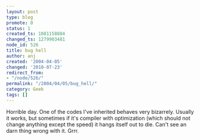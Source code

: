 ```yaml
---
layout: post
type: blog
promote: 0
status: 1
created_ts: 1081158884
changed_ts: 1279903481
node_id: 526
title: bug hell
author: anj
created: '2004-04-05'
changed: '2010-07-23'
redirect_from:
- "/node/526/"
permalink: "/2004/04/05/bug_hell/"
category: Geek
tags: []
---
```

Horrible day.  One of the codes I've inherited behaves very bizarrely.  Usually it works, but sometimes if it's compiler with optimization (which should not change anything except the speed) it hangs itself out to die.  Can't see an darn thing wrong with it.  Grrr.
